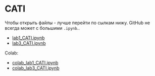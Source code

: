 # CATI

Чтобы открыть файлы - лучше перейти по сылкам нижу. GitHub не всегда может с большими `.ipynb`..


* [lab1_CATI.ipynb](https://nbviewer.jupyter.org/github/IgorHoholko/CATI/blob/master/lab1_CATI.ipynb)
* [lab3_CATI.ipynb](https://nbviewer.jupyter.org/github/IgorHoholko/CATI/blob/master/lab3_CATI.ipynb)

Colab:
* [colab_lab1_CATI.ipynb](https://colab.research.google.com/github/IgorHoholko/CATI/blob/master/lab1_CATI.ipynb)
* [colab_lab3_CATI.ipynb](https://colab.research.google.com/github/IgorHoholko/CATI/blob/master/lab3_CATI.ipynb)
